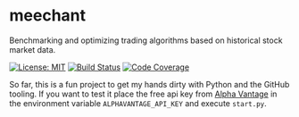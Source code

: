 # meechant #

Benchmarking and optimizing trading algorithms based on historical stock market data.

[![License: MIT](https://img.shields.io/badge/License-MIT-yellow.svg)](https://opensource.org/licenses/MIT)
[![Build Status](https://travis-ci.com/maaadc/meechant.svg?branch=master)](https://travis-ci.com/maaadc/meechant)
[![Code Coverage](https://codecov.io/gh/maaadc/meechant/branch/master/graph/badge.svg)](https://codecov.io/gh/maaadc/meechant)

So far, this is a fun project to get my hands dirty with Python and the GitHub tooling. If you want to test it place the free api key from [Alpha Vantage](https://www.alphavantage.co) in the environment variable `ALPHAVANTAGE_API_KEY` and execute `start.py`.

